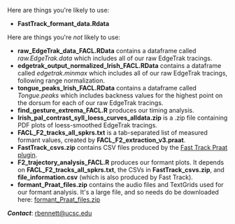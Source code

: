 Here are things you're likely to use:
- **FastTrack_formant_data.Rdata**


Here are things you're *not* likely to use:
- **raw_EdgeTrak_data_FACL.RData** contains a dataframe called *raw.EdgeTrak.data* which includes all of our raw EdgeTrak tracings.
- **edgetrak_output_normalized_Irish_FACL.RData** contains a dataframe called *edgetrak.minmax* which includes all of our raw EdgeTrak tracings, following range normalization.
- **tongue_peaks_Irish_FACL.RData** contains a dataframe called *Tongue.peaks* which includes backness values for the highest point on the dorsum for each of our raw EdgeTrak tracings.
- **find_gesture_extrema_FACL.R** produces our timing analysis.
- **Irish_pal_contrast_syll_loess_curves_alldata.zip** is a .zip file containing PDF plots of loess-smoothed EdgeTrak tracings.
- **FACL_F2_tracks_all_spkrs.txt** is a tab-separated list of measured formant values, created by **FACL_F2_extraction_v3.praat**.
- **FastTrack_csvs.zip** contains CSV files produced by the [Fast Track Praat plugin](https://github.com/santiagobarreda/FastTrack).
- **F2_trajectory_analysis_FACL.R** produces our formant plots. It depends on **FACL_F2_tracks_all_spkrs.txt**, the CSVs in **FastTrack_csvs.zip**, and **file_information.csv** (which is also produced by Fast Track).
- **formant_Praat_files.zip** contains the audio files and TextGrids used for our formant analysis. It's a large file, and so needs do be downloaded here: [formant_Praat_files.zip
 ](https://www.dropbox.com/scl/fi/2ktl7bv8itp1b5oqytpd1/FastTrack_csvs.zip?rlkey=ac6enume0fphd0sxmkf0f1s3m&dl=1)

***Contact***: rbennett@ucsc.edu
